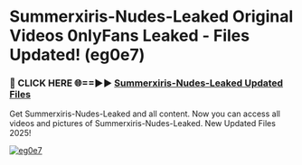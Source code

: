 # Summerxiris-Nudes-Leaked Original Videos 0nlyFans Leaked - Files Updated! (eg0e7)

<h3>🔴 CLICK HERE 🌐==►► <a href="https://tinyurl.com/5h6xmrr3" rel="nofollow">Summerxiris-Nudes-Leaked Updated Files</a></h3>

Get Summerxiris-Nudes-Leaked and all content. Now you can access all videos and pictures of Summerxiris-Nudes-Leaked. New Updated Files 2025!

[![eg0e7](https://i.imgur.com/KVD873Z.gif)](https://tinyurl.com/5h6xmrr3)
